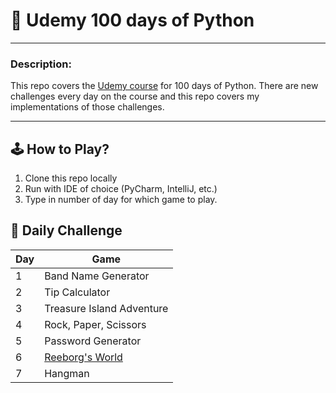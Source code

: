 # 🐍 Udemy 100 days of Python

___

### Description:

This repo covers the [Udemy course][link-to-course] for 100 days of Python. 
There are new challenges every day on the course and this repo covers my 
implementations of those challenges.

___

## 🕹 How to Play?

1. Clone this repo locally
2. Run with IDE of choice (PyCharm, IntelliJ, etc.)
3. Type in number of day for which game to play.


## 📆 Daily Challenge

| Day | Game                       |
|-----|----------------------------|
| 1   | Band Name Generator        |
| 2   | Tip Calculator             |
| 3   | Treasure Island Adventure  |
| 4   | Rock, Paper, Scissors      |
| 5   | Password Generator         |
| 6   | [Reeborg's World][reeborg] |
| 7   | Hangman                    |



[link-to-course]: https://www.udemy.com/course/100-days-of-code/?couponCode=GENAISALE24
[reeborg]: https://reeborg.ca/index_en.html
